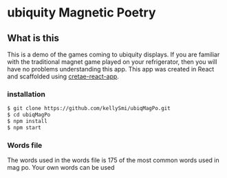 # ubiquity Magnetic Poetry
## What is this
This is a demo of the games coming to ubiquity displays.
If you are familiar with the traditional magnet game played on your refrigerator, then you will have no problems understanding this app. This app was created in React and scaffolded using [cretae-react-app](https://github.com/facebook/create-react-app).
### installation
```bash
$ git clone https://github.com/kellySmi/ubiqMagPo.git
$ cd ubiqMagPo
$ npm install
$ npm start
```
### Words file
The words used in the words file is 175 of the most common words used in mag po. Your own words can be used
